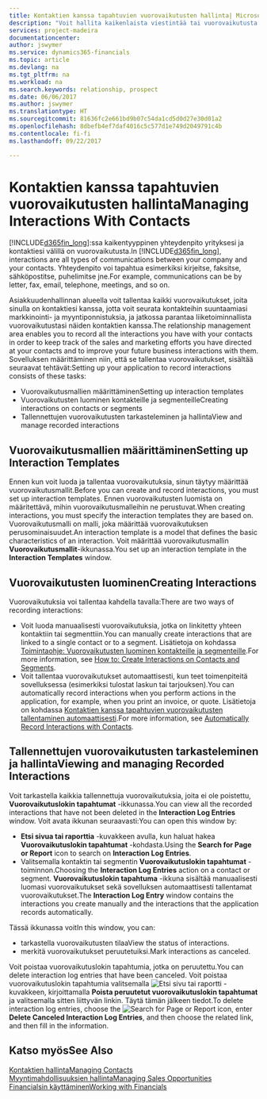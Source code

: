 ```yaml
---
title: Kontaktien kanssa tapahtuvien vuorovaikutusten hallinta| Microsoft Docs
description: "Voit hallita kaikenlaista viestintää tai vuorovaikutusta yrityksesi ja kontaktiesi välillä, kuten kirjeenvaihtoa, puheluja ja kokouksia."
services: project-madeira
documentationcenter: 
author: jswymer
ms.service: dynamics365-financials
ms.topic: article
ms.devlang: na
ms.tgt_pltfrm: na
ms.workload: na
ms.search.keywords: relationship, prospect
ms.date: 06/06/2017
ms.author: jswymer
ms.translationtype: HT
ms.sourcegitcommit: 81636fc2e661bd9b07c54da1cd5d0d27e30d01a2
ms.openlocfilehash: 8dbefb4ef7daf4016c5c577d1e749d2049791c4b
ms.contentlocale: fi-fi
ms.lasthandoff: 09/22/2017

---
```

# <a name="managing-interactions-with-contacts"></a><span data-ttu-id="1fca0-103">Kontaktien kanssa tapahtuvien vuorovaikutusten hallinta</span><span class="sxs-lookup"><span data-stu-id="1fca0-103">Managing Interactions With Contacts</span></span>
<span data-ttu-id="1fca0-104">[!INCLUDE[d365fin_long](includes/d365fin_long_md.md)]:ssa kaikentyyppinen yhteydenpito yrityksesi ja kontaktiesi välillä on vuorovaikutusta.</span><span class="sxs-lookup"><span data-stu-id="1fca0-104">In [!INCLUDE[d365fin_long](includes/d365fin_long_md.md)], interactions are all types of communications between your company and your contacts.</span></span> <span data-ttu-id="1fca0-105">Yhteydenpito voi tapahtua esimerkiksi kirjeitse, faksitse, sähköpostitse, puhelimitse jne.</span><span class="sxs-lookup"><span data-stu-id="1fca0-105">For example, communications can be by letter, fax, email, telephone, meetings, and so on.</span></span>

<span data-ttu-id="1fca0-106">Asiakkuudenhallinnan alueella voit tallentaa kaikki vuorovaikutukset, joita sinulla on kontaktiesi kanssa, jotta voit seurata kontakteihin suuntaamiasi markkinointi- ja myyntiponnistuksia, ja jatkossa parantaa liiketoiminnallista vuorovaikutustasi näiden kontaktien kanssa.</span><span class="sxs-lookup"><span data-stu-id="1fca0-106">The relationship management area enables you to record all the interactions you have with your contacts in order to keep track of the sales and marketing efforts you have directed at your contacts and to improve your future business interactions with them.</span></span> <span data-ttu-id="1fca0-107">Sovelluksen määrittäminen niin, että se tallentaa vuorovaikutukset, sisältää seuraavat tehtävät:</span><span class="sxs-lookup"><span data-stu-id="1fca0-107">Setting up your application to record interactions consists of these tasks:</span></span>

* <span data-ttu-id="1fca0-108">Vuorovaikutusmallien määrittäminen</span><span class="sxs-lookup"><span data-stu-id="1fca0-108">Setting up interaction templates</span></span>  
* <span data-ttu-id="1fca0-109">Vuorovaikutusten luominen kontakteille ja segmenteille</span><span class="sxs-lookup"><span data-stu-id="1fca0-109">Creating interactions on contacts or segments</span></span>  
* <span data-ttu-id="1fca0-110">Tallennettujen vuorovaikutusten tarkasteleminen ja hallinta</span><span class="sxs-lookup"><span data-stu-id="1fca0-110">View and manage recorded interactions</span></span>  

##  <a name="setting-up-interaction-templates"></a><span data-ttu-id="1fca0-111">Vuorovaikutusmallien määrittäminen</span><span class="sxs-lookup"><span data-stu-id="1fca0-111">Setting up Interaction Templates</span></span>
<span data-ttu-id="1fca0-112">Ennen kun voit luoda ja tallentaa vuorovaikutuksia, sinun täytyy määrittää vuorovaikutusmallit.</span><span class="sxs-lookup"><span data-stu-id="1fca0-112">Before you can create and record interactions, you must set up interaction templates.</span></span> <span data-ttu-id="1fca0-113">Ennen vuorovaikutusten luomista on määritettävä, mihin vuorovaikutusmalleihin ne perustuvat.</span><span class="sxs-lookup"><span data-stu-id="1fca0-113">When creating interactions, you must specify the interaction templates they are based on.</span></span> <span data-ttu-id="1fca0-114">Vuorovaikutusmalli on malli, joka määrittää vuorovaikutuksen perusominaisuudet.</span><span class="sxs-lookup"><span data-stu-id="1fca0-114">An interaction template is a model that defines the basic characteristics of an interaction.</span></span>
<span data-ttu-id="1fca0-115">Voit määrittää vuorovaikutusmallin **Vuorovaikutusmallit**-ikkunassa.</span><span class="sxs-lookup"><span data-stu-id="1fca0-115">You set up an interaction template in the **Interaction Templates** window.</span></span>  

## <a name="creating-interactions"></a><span data-ttu-id="1fca0-116">Vuorovaikutusten luominen</span><span class="sxs-lookup"><span data-stu-id="1fca0-116">Creating Interactions</span></span>
<span data-ttu-id="1fca0-117">Vuorovaikutuksia voi tallentaa kahdella tavalla:</span><span class="sxs-lookup"><span data-stu-id="1fca0-117">There are two ways of recording interactions:</span></span>

* <span data-ttu-id="1fca0-118">Voit luoda manuaalisesti vuorovaikutuksia, jotka on linkitetty yhteen kontaktiin tai segmenttiin.</span><span class="sxs-lookup"><span data-stu-id="1fca0-118">You can manually create interactions that are linked to a single contact or to a segment.</span></span> <span data-ttu-id="1fca0-119">Lisätietoja on kohdassa [Toimintaohje: Vuorovaikutusten luominen kontakteille ja segmenteille](marketing-how-create-interactions.md).</span><span class="sxs-lookup"><span data-stu-id="1fca0-119">For more information, see [How to: Create Interactions on Contacts and Segments](marketing-how-create-interactions.md).</span></span>  
* <span data-ttu-id="1fca0-120">Voit tallentaa vuorovaikutukset automaattisesti, kun teet toimenpiteitä sovelluksessa (esimerkiksi tulostat laskun tai tarjouksen).</span><span class="sxs-lookup"><span data-stu-id="1fca0-120">You can automatically record interactions when you perform actions in the application, for example, when you print an invoice, or quote.</span></span> <span data-ttu-id="1fca0-121">Lisätietoja on kohdassa [Kontaktien kanssa tapahtuvien vuorovaikutusten tallentaminen automaattisesti](marketing-auto-record-interactions.md).</span><span class="sxs-lookup"><span data-stu-id="1fca0-121">For more information, see [Automatically Record Interactions with Contacts](marketing-auto-record-interactions.md).</span></span>

## <a name="viewing-and-managing-recorded-interactions"></a><span data-ttu-id="1fca0-122">Tallennettujen vuorovaikutusten tarkasteleminen ja hallinta</span><span class="sxs-lookup"><span data-stu-id="1fca0-122">Viewing and managing Recorded Interactions</span></span>
<span data-ttu-id="1fca0-123">Voit tarkastella kaikkia tallennettuja vuorovaikutuksia, joita ei ole poistettu, **Vuorovaikutuslokin tapahtumat** -ikkunassa.</span><span class="sxs-lookup"><span data-stu-id="1fca0-123">You can view all the recorded interactions that have not been deleted in the **Interaction Log Entries** window.</span></span> <span data-ttu-id="1fca0-124">Voit avata ikkunan seuraavasti:</span><span class="sxs-lookup"><span data-stu-id="1fca0-124">You can open this window by:</span></span>

* <span data-ttu-id="1fca0-125">**Etsi sivua tai raporttia** -kuvakkeen avulla, kun haluat hakea **Vuorovaikutuslokin tapahtumat** -kohdasta.</span><span class="sxs-lookup"><span data-stu-id="1fca0-125">Using the **Search for Page or Report** icon to search on **Interaction Log Entries**.</span></span>
* <span data-ttu-id="1fca0-126">Valitsemalla kontaktin tai segmentin **Vuorovaikutuslokin tapahtumat** -toiminnon.</span><span class="sxs-lookup"><span data-stu-id="1fca0-126">Choosing the **Interaction Log Entries** action on a contact or segment.</span></span>
  <span data-ttu-id="1fca0-127">**Vuorovaikutuslokin tapahtuma** -ikkuna sisältää manuaalisesti luomasi vuorovaikutukset sekä sovelluksen automaattisesti tallentamat vuorovaikutukset.</span><span class="sxs-lookup"><span data-stu-id="1fca0-127">The **Interaction Log Entry** window contains the interactions you create manually and the interactions that the application records automatically.</span></span>

<span data-ttu-id="1fca0-128">Tässä ikkunassa voit</span><span class="sxs-lookup"><span data-stu-id="1fca0-128">In this window, you can:</span></span>

* <span data-ttu-id="1fca0-129">tarkastella vuorovaikutusten tilaa</span><span class="sxs-lookup"><span data-stu-id="1fca0-129">View the status of interactions.</span></span>
* <span data-ttu-id="1fca0-130">merkitä vuorovaikutukset peruutetuiksi.</span><span class="sxs-lookup"><span data-stu-id="1fca0-130">Mark interactions as canceled.</span></span>

<span data-ttu-id="1fca0-131">Voit poistaa vuorovaikutuslokin tapahtumia, jotka on peruutettu.</span><span class="sxs-lookup"><span data-stu-id="1fca0-131">You can delete interaction log entries that have been canceled.</span></span> <span data-ttu-id="1fca0-132">Voit poistaa vuorovaikutuslokin tapahtumia valitsemalla ![Etsi sivu tai raportti](media/ui-search/search_small.png "Etsi sivu tai raportti -kuvake") -kuvakkeen, kirjoittamalla **Poista peruutetut vuorovaikutuslokin tapahtumat** ja valitsemalla sitten liittyvän linkin. Täytä tämän jälkeen tiedot.</span><span class="sxs-lookup"><span data-stu-id="1fca0-132">To delete interaction log entries, choose the ![Search for Page or Report](media/ui-search/search_small.png "Search for Page or Report icon") icon, enter **Delete Canceled Interaction Log Entries**, and then choose the related link, and then fill in the information.</span></span>

## <a name="see-also"></a><span data-ttu-id="1fca0-133">Katso myös</span><span class="sxs-lookup"><span data-stu-id="1fca0-133">See Also</span></span>
[<span data-ttu-id="1fca0-134">Kontaktien hallinta</span><span class="sxs-lookup"><span data-stu-id="1fca0-134">Managing Contacts</span></span>](marketing-contacts.md)  
[<span data-ttu-id="1fca0-135">Myyntimahdollisuuksien hallinta</span><span class="sxs-lookup"><span data-stu-id="1fca0-135">Managing Sales Opportunities</span></span>](marketing-manage-sales-opportunities.md)  
[<span data-ttu-id="1fca0-136">Financialsin käyttäminen</span><span class="sxs-lookup"><span data-stu-id="1fca0-136">Working with Financials</span></span>](ui-work-product.md)  

